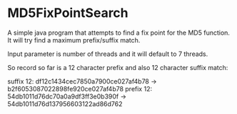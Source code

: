 # MD5FixPointSearch
A simple java program that attempts to find a fix point for the MD5 function.
It will try find a maximum prefix/suffix match.

Input parameter is number of threads and it will default to 7 threads. 

So record so far is a 12 character prefix and also 12 character suffix match:

suffix 12: df12c1434cec7850a7900ce027af4b78 -> b2f6053087022898fe920ce027af4b78
prefix 12: 54db1011d76dc70a0a9df3ff3e0b390f -> 54db1011d76d137956603122ad86d762


